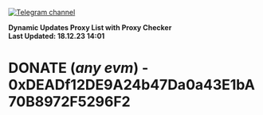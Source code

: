 [![Telegram channel](https://img.shields.io/endpoint?url=https://runkit.io/damiankrawczyk/telegram-badge/branches/master?url=https://t.me/n4z4v0d)](https://t.me/n4z4v0d) 

**Dynamic Updates Proxy List with Proxy Checker**  
**Last Updated: 18.12.23 14:01**

# DONATE (_any evm_) - 0xDEADf12DE9A24b47Da0a43E1bA70B8972F5296F2
